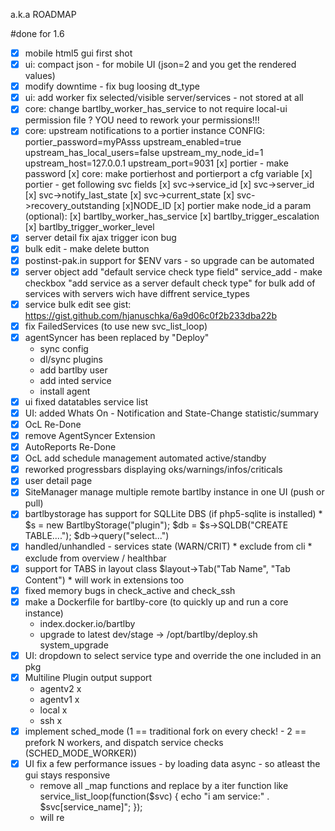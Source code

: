 a.k.a ROADMAP


#done for 1.6 
- [x] mobile html5 gui first shot
- [x] ui: compact json - for mobile UI (json=2 and you get the rendered values)
- [x] modify downtime - fix bug loosing dt_type
- [x] ui: add worker fix selected/visible server/services - not stored at all
- [x] core: change bartlby_worker_has_service to not require local-ui permission file ?
		YOU need to rework your permissions!!! 
- [x] core: upstream notifications to a portier instance
	CONFIG:
		portier_password=myPAsss
		upstream_enabled=true
		upstream_has_local_users=false
		upstream_my_node_id=1
		upstream_host=127.0.0.1
		upstream_port=9031
	[x] portier - make password
	[x] core: make portierhost and portierport a cfg variable
		[x] portier - get following svc fields
			[x] svc->service_id
			[x] svc->server_id
			[x] svc->notify_last_state
			[x] svc->current_state
			[x] svc->recovery_outstanding
			[x]NODE_ID
	[x] portier make node_id a param (optional):
		[x] bartlby_worker_has_service
		[x] bartlby_trigger_escalation
		[x] bartlby_trigger_worker_level
- [x] server detail fix ajax trigger icon bug
- [x] bulk edit - make delete button
- [x] postinst-pak.in support for $ENV vars - so upgrade can be automated
- [x] server object add "default service check type field"
		service_add - make checkbox "add service as a server default check type"
				for bulk add of services with servers wich have diffrent service_types
- [x] service bulk edit
	see gist: https://gist.github.com/hjanuschka/6a9d06c0f2b233dba22b
- [x] fix FailedServices (to use new svc_list_loop)
- [x] agentSyncer has been replaced by "Deploy"
	* sync config
	* dl/sync plugins
	* add bartlby user
	* add inted service 
	* install agent
- [x] ui fixed datatables service list
- [x] UI: added Whats On - Notification and State-Change statistic/summary
- [x] OcL Re-Done
- [x] remove AgentSyncer Extension
- [x] AutoReports Re-Done
- [x] OcL add schedule management automated active/standby
- [x] reworked progressbars displaying oks/warnings/infos/criticals
- [x] user detail page
- [x]  SiteManager
	manage multiple remote bartlby instance in one UI (push or pull)
- [x]  bartlbystorage has support for SQLLite DBS (if php5-sqlite is installed)
		* $s = new BartlbyStorage("plugin");
			$db = $s->SQLDB("CREATE TABLE....");
			$db->query("select...")
- [x]  handled/unhandled - services state (WARN/CRIT)
		* exclude from cli
		* exclude from overview / healthbar
- [x] support for TABS in layout class $layout->Tab("Tab Name", "Tab Content")
		* will work in extensions too
- [x] fixed memory bugs in check_active and check_ssh
- [x] make a Dockerfile for bartlby-core (to quickly up and run a core instance)
	* index.docker.io/bartlby
	* upgrade to latest dev/stage -> /opt/bartlby/deploy.sh system_upgrade
- [x] UI: dropdown to select service type and override the one included in an pkg
- [x] Multiline Plugin output support
	* agentv2   x
	* agentv1   x
	* local     x
	* ssh       x 
- [x] implement sched_mode (1 == traditional fork on every check!  - 2 == prefork N workers, and dispatch service checks (SCHED_MODE_WORKER))
- [x] UI fix a few performance issues - by loading data async - so atleast the gui stays responsive
	* remove all _map functions and replace by a iter function like service_list_loop(function($svc) {
			echo "i am service:" . $svc[service_name]";
		});
	* will re